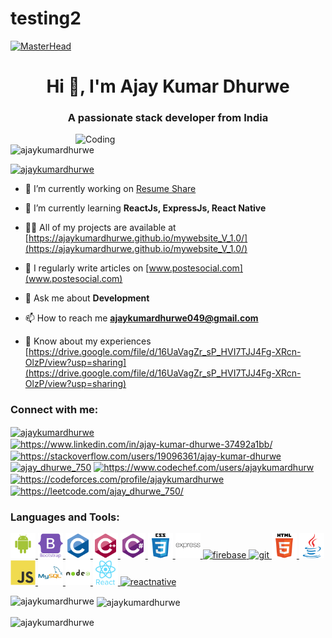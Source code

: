# testing2
[![MasterHead](https://1.bp.blogspot.com/-7A4WynwLsMw/XbBpCXG8fHI/AAAAAAAAMt4/uOa1bpLskYgrwGbllhSu2SDj_Mig8SXJQCLcBGAsYHQ/s1600/2000_600px.gif)](https://ajaykumardhurwe.io)
<h1 align="center">Hi 👋, I'm Ajay Kumar Dhurwe</h1>
<h3 align="center">A passionate stack developer from India</h3>
<img align="right" alt="Coding" width="400" src="https://cdn.dribbble.com/users/1162077/screenshots/5403918/media/d5dccb5d5818cba2c8fa0cb15fb578b3.gif">

<p align="left"> <img src="https://komarev.com/ghpvc/?username=ajaykumardhurwe&label=Profile%20views&color=0e75b6&style=flat" alt="ajaykumardhurwe" /> </p>

<p align="left"> <a href="https://twitter.com/ajaykumardhurwe" target="blank"><img src="https://img.shields.io/twitter/follow/ajaykumardhurwe?logo=twitter&style=for-the-badge" alt="ajaykumardhurwe" /></a> </p>

- 🔭 I’m currently working on [Resume Share](https://ajaykumardhurwe.github.io/mywebsite_V_1.0/)

- 🌱 I’m currently learning **ReactJs, ExpressJs, React Native**

- 👨‍💻 All of my projects are available at [https://ajaykumardhurwe.github.io/mywebsite_V_1.0/](https://ajaykumardhurwe.github.io/mywebsite_V_1.0/)

- 📝 I regularly write articles on [www.postesocial.com](www.postesocial.com)

- 💬 Ask me about **Development**

- 📫 How to reach me **ajaykumardhurwe049@gmail.com**

- 📄 Know about my experiences [https://drive.google.com/file/d/16UaVagZr_sP_HVI7TJJ4Fg-XRcn-OlzP/view?usp=sharing](https://drive.google.com/file/d/16UaVagZr_sP_HVI7TJJ4Fg-XRcn-OlzP/view?usp=sharing)

<h3 align="left">Connect with me:</h3>
<p align="left">
<a href="https://twitter.com/ajaykumardhurwe" target="blank"><img align="center" src="https://raw.githubusercontent.com/rahuldkjain/github-profile-readme-generator/master/src/images/icons/Social/twitter.svg" alt="ajaykumardhurwe" height="30" width="40" /></a>
<a href="https://linkedin.com/in/https://www.linkedin.com/in/ajay-kumar-dhurwe-37492a1bb/" target="blank"><img align="center" src="https://raw.githubusercontent.com/rahuldkjain/github-profile-readme-generator/master/src/images/icons/Social/linked-in-alt.svg" alt="https://www.linkedin.com/in/ajay-kumar-dhurwe-37492a1bb/" height="30" width="40" /></a>
<a href="https://stackoverflow.com/users/https://stackoverflow.com/users/19096361/ajay-kumar-dhurwe" target="blank"><img align="center" src="https://raw.githubusercontent.com/rahuldkjain/github-profile-readme-generator/master/src/images/icons/Social/stack-overflow.svg" alt="https://stackoverflow.com/users/19096361/ajay-kumar-dhurwe" height="30" width="40" /></a>
<a href="https://instagram.com/ajay_dhurwe_750" target="blank"><img align="center" src="https://raw.githubusercontent.com/rahuldkjain/github-profile-readme-generator/master/src/images/icons/Social/instagram.svg" alt="ajay_dhurwe_750" height="30" width="40" /></a>
<a href="https://www.codechef.com/users/https://www.codechef.com/users/ajaykumardhurw" target="blank"><img align="center" src="https://cdn.jsdelivr.net/npm/simple-icons@3.1.0/icons/codechef.svg" alt="https://www.codechef.com/users/ajaykumardhurw" height="30" width="40" /></a>
<a href="https://codeforces.com/profile/https://codeforces.com/profile/ajaykumardhurwe" target="blank"><img align="center" src="https://raw.githubusercontent.com/rahuldkjain/github-profile-readme-generator/master/src/images/icons/Social/codeforces.svg" alt="https://codeforces.com/profile/ajaykumardhurwe" height="30" width="40" /></a>
<a href="https://www.leetcode.com/https://leetcode.com/ajay_dhurwe_750/" target="blank"><img align="center" src="https://raw.githubusercontent.com/rahuldkjain/github-profile-readme-generator/master/src/images/icons/Social/leet-code.svg" alt="https://leetcode.com/ajay_dhurwe_750/" height="30" width="40" /></a>
</p>

<h3 align="left">Languages and Tools:</h3>
<p align="left"> <a href="https://developer.android.com" target="_blank" rel="noreferrer"> <img src="https://raw.githubusercontent.com/devicons/devicon/master/icons/android/android-original-wordmark.svg" alt="android" width="40" height="40"/> </a> <a href="https://getbootstrap.com" target="_blank" rel="noreferrer"> <img src="https://raw.githubusercontent.com/devicons/devicon/master/icons/bootstrap/bootstrap-plain-wordmark.svg" alt="bootstrap" width="40" height="40"/> </a> <a href="https://www.cprogramming.com/" target="_blank" rel="noreferrer"> <img src="https://raw.githubusercontent.com/devicons/devicon/master/icons/c/c-original.svg" alt="c" width="40" height="40"/> </a> <a href="https://www.w3schools.com/cpp/" target="_blank" rel="noreferrer"> <img src="https://raw.githubusercontent.com/devicons/devicon/master/icons/cplusplus/cplusplus-original.svg" alt="cplusplus" width="40" height="40"/> </a> <a href="https://www.w3schools.com/cs/" target="_blank" rel="noreferrer"> <img src="https://raw.githubusercontent.com/devicons/devicon/master/icons/csharp/csharp-original.svg" alt="csharp" width="40" height="40"/> </a> <a href="https://www.w3schools.com/css/" target="_blank" rel="noreferrer"> <img src="https://raw.githubusercontent.com/devicons/devicon/master/icons/css3/css3-original-wordmark.svg" alt="css3" width="40" height="40"/> </a> <a href="https://expressjs.com" target="_blank" rel="noreferrer"> <img src="https://raw.githubusercontent.com/devicons/devicon/master/icons/express/express-original-wordmark.svg" alt="express" width="40" height="40"/> </a> <a href="https://firebase.google.com/" target="_blank" rel="noreferrer"> <img src="https://www.vectorlogo.zone/logos/firebase/firebase-icon.svg" alt="firebase" width="40" height="40"/> </a> <a href="https://git-scm.com/" target="_blank" rel="noreferrer"> <img src="https://www.vectorlogo.zone/logos/git-scm/git-scm-icon.svg" alt="git" width="40" height="40"/> </a> <a href="https://www.w3.org/html/" target="_blank" rel="noreferrer"> <img src="https://raw.githubusercontent.com/devicons/devicon/master/icons/html5/html5-original-wordmark.svg" alt="html5" width="40" height="40"/> </a> <a href="https://www.java.com" target="_blank" rel="noreferrer"> <img src="https://raw.githubusercontent.com/devicons/devicon/master/icons/java/java-original.svg" alt="java" width="40" height="40"/> </a> <a href="https://developer.mozilla.org/en-US/docs/Web/JavaScript" target="_blank" rel="noreferrer"> <img src="https://raw.githubusercontent.com/devicons/devicon/master/icons/javascript/javascript-original.svg" alt="javascript" width="40" height="40"/> </a> <a href="https://www.mysql.com/" target="_blank" rel="noreferrer"> <img src="https://raw.githubusercontent.com/devicons/devicon/master/icons/mysql/mysql-original-wordmark.svg" alt="mysql" width="40" height="40"/> </a> <a href="https://nodejs.org" target="_blank" rel="noreferrer"> <img src="https://raw.githubusercontent.com/devicons/devicon/master/icons/nodejs/nodejs-original-wordmark.svg" alt="nodejs" width="40" height="40"/> </a> <a href="https://reactjs.org/" target="_blank" rel="noreferrer"> <img src="https://raw.githubusercontent.com/devicons/devicon/master/icons/react/react-original-wordmark.svg" alt="react" width="40" height="40"/> </a> <a href="https://reactnative.dev/" target="_blank" rel="noreferrer"> <img src="https://reactnative.dev/img/header_logo.svg" alt="reactnative" width="40" height="40"/> </a> </p>

<p><img align="left" src="https://github-readme-stats.vercel.app/api/top-langs?username=ajaykumardhurwe&show_icons=true&locale=en&layout=compact" alt="ajaykumardhurwe" /></p>

<p>&nbsp;<img align="center" src="https://github-readme-stats.vercel.app/api?username=ajaykumardhurwe&show_icons=true&locale=en" alt="ajaykumardhurwe" /></p>

<p><img align="center" src="https://github-readme-streak-stats.herokuapp.com/?user=ajaykumardhurwe&" alt="ajaykumardhurwe" /></p>
